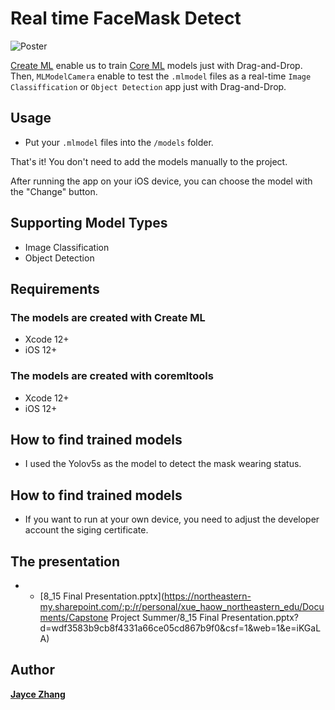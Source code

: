 # Real time FaceMask Detect

![Poster](/Users/jayce/Documents/GitHub/FaceMaskDetect/Poster.png)

[Create ML](https://developer.apple.com/documentation/create_ml) enable us to train [Core ML](https://developer.apple.com/documentation/coreml) models just with Drag-and-Drop. Then, `MLModelCamera` enable to test the `.mlmodel` files as a real-time `Image Classiffication` or `Object Detection` app just with Drag-and-Drop.

## Usage

- Put your `.mlmodel` files into the `/models` folder.

That's it! You don't need to add the models manually to the project.

After running the app on your iOS device, you can choose the model with the "Change" button.


## Supporting Model Types

- Image Classification
- Object Detection


## Requirements

### The models are created with Create ML

- Xcode 12+
- iOS 12+

### The models are created with coremltools

- Xcode 12+
- iOS 12+

## How to find trained models

- I used the Yolov5s as the model to detect the mask wearing status.

## How to find trained models

- If you want to run at your own device, you need to adjust the developer account the siging certificate.
## The presentation
- - [8_15 Final Presentation.pptx](https://northeastern-my.sharepoint.com/:p:/r/personal/xue_haow_northeastern_edu/Documents/Capstone Project Summer/8_15 Final Presentation.pptx?d=wdf3583b9cb8f4331a66ce05cd867b9f0&csf=1&web=1&e=iKGaLA)


## Author

**[Jayce Zhang]()**

